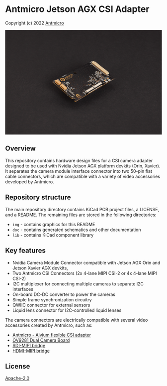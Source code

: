 # Antmicro Jetson AGX CSI Adapter

Copyright (c) 2022 [Antmicro](https://www.antmicro.com)

![Adapter Photo](img/xavier-agx-csi-adapter.png)

## Overview
This repository contains hardware design files for a CSI camera adapter designed to be used with Nvidia Jetson AGX platform devkits (Orin, Xavier).
It separates the camera module interface connector into two 50-pin flat cable connectors, which are compatible with a variety of video accessories developed by Antmicro.
 
## Repository structure
The main repository directory contains KiCad PCB project files, a LICENSE, and a README.
The remaining files are stored in the following directories:

* `img` - contains graphics for this README
* `doc` - contains generated schematics and other documentation
* `lib` - contains KiCad component library

## Key features
* Nvidia Camera Module Connector compatible with Jetson AGX Orin and Jetson Xavier AGX devkits,
* Two Antmicro CSI Connectors (2x 4-lane MIPI CSI-2 or 4x 4-lane MIPI CSI-2)
* I2C multiplexer for connecting multiple cameras to separate I2C interfaces
* On-board DC-DC converter to power the cameras
* Simple frame synchronization circuitry
* QWIIC connector for external sensors
* Liquid lens connector for I2C-controlled liquid lenses

The camera connectors are electrically compatible with several video accessories created by Antmicro, such as:
 
* [Antmicro - Alvium flexible CSI adapter](https://github.com/antmicro/alvium-flexible-csi-adapter)
* [OV9281 Dual Camera Board](https://github.com/antmicro/ov9281-camera-board)
* [SDI-MIPI bridge](https://github.com/antmicro/sdi-mipi-bridge)
* [HDMI-MIPI bridge](https://github.com/antmicro/hdmi-mipi-bridge)

## License
[Apache-2.0](LICENSE)
